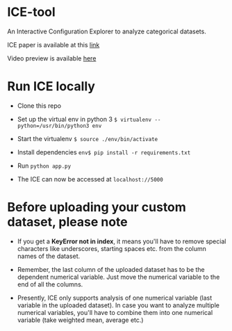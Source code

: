 # ICE-tool
An Interactive Configuration Explorer to analyze categorical datasets. 

ICE paper is available at this [link](http://www3.cs.stonybrook.edu/~mueller/papers/ICE_paper_Camera_ready.pdf)

Video preview is available [here](https://www.youtube.com/watch?v=0mD3IEjjq0U&feature=youtu.be)

# Run ICE locally

* Clone this repo

* Set up the virtual env in python 3 ```$ virtualenv --python=/usr/bin/python3 env```
 
* Start the virtualenv ```$ source ./env/bin/activate```

* Install dependencies ```env$ pip install -r requirements.txt```

* Run ```python app.py```

* The ICE can now be accessed at ```localhost://5000```

# Before uploading your custom dataset, please note

* If you get a **KeyError not in index**, it means you'll have to remove special characters like underscores, starting spaces etc. from the column names of the dataset. 

* Remember, the last column of the uploaded dataset has to be the dependent numerical variable. Just move the numerical variable to the end of all the columns. 

* Presently, ICE only supports analysis of one numerical variable (last variable in the uploaded dataset). In case you want to analyze multiple numerical variables, you'll have to combine them into one numerical variable (take weighted mean, average etc.)
